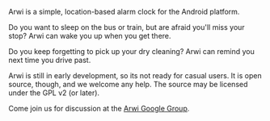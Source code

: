Arwi is a simple, location-based alarm clock for the Android platform.

Do you want to sleep on the bus or train, but are afraid you'll miss your stop?  Arwi can wake you up when you get there.

Do you keep forgetting to pick up your dry cleaning?  Arwi can remind you next time you drive past.

Arwi is still in early development, so its not ready for casual users.  It is open source, though, and we welcome any help.  The source may be licensed under the GPL v2 (or later).

Come join us for discussion at the [Arwi Google Group](http://groups.google.com/group/arwi).